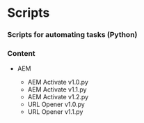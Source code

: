 <h1>Scripts</h1>
<h3>Scripts for automating tasks (Python)</h3>

<h3>Content</h3>
<ul>
<li>AEM</li>
<ul>
<li>AEM Activate v1.0.py</li>
<li>AEM Activate v1.1.py</li>
<li>AEM Activate v1.2.py</li>
<li>URL Opener v1.0.py</li>
<li>URL Opener v1.1.py</li>
</ul>
</ul>

